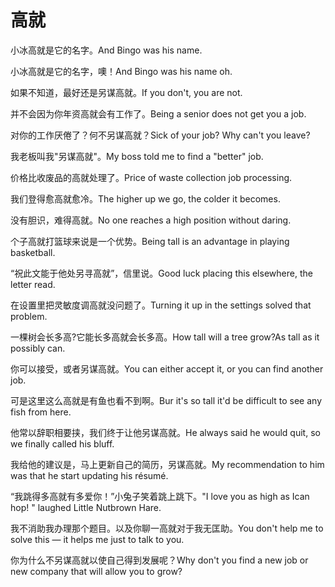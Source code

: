 # 高就

<p><span class="chinese">小冰高就是它的名字。</span><span class="english">And Bingo was his name.</span></p>

<p><span class="chinese">小冰高就是它的名字，噢！</span><span class="english">And Bingo was his name oh.</span></p>

<p><span class="chinese">如果不知道，最好还是另谋高就。</span><span class="english">If you don't, you are not.</span></p>

<p><span class="chinese">并不会因为你年资高就会有工作了。</span><span class="english">Being a senior does not get you a job.</span></p>

<p><span class="chinese">对你的工作厌倦了？何不另谋高就？</span><span class="english">Sick of your job? Why can't you leave?</span></p>

<p><span class="chinese">我老板叫我"另谋高就"。</span><span class="english">My boss told me to find a "better" job.</span></p>

<p><span class="chinese">价格比收废品的高就处理了。</span><span class="english">Price of waste collection job processing.</span></p>

<p><span class="chinese">我们登得愈高就愈冷。</span><span class="english">The higher up we go, the colder it becomes.</span></p>

<p><span class="chinese">没有胆识，难得高就。</span><span class="english">No one reaches a high position without daring.</span></p>

<p><span class="chinese">个子高就打篮球来说是一个优势。</span><span class="english">Being tall is an advantage in playing basketball.</span></p>

<p><span class="chinese">“祝此文能于他处另寻高就”，信里说。</span><span class="english">Good luck placing this elsewhere, the letter read.</span></p>

<p><span class="chinese">在设置里把灵敏度调高就没问题了。</span><span class="english">Turning it up in the settings solved that problem.</span></p>

<p><span class="chinese">一棵树会长多高?它能长多高就会长多高。</span><span class="english">How tall will a tree grow?As tall as it possibly can.</span></p>

<p><span class="chinese">你可以接受，或者另谋高就。</span><span class="english">You can either accept it, or you can find another job.</span></p>

<p><span class="chinese">可是这里这么高就是有鱼也看不到啊。</span><span class="english">Bur it's so tall it'd be difficult to see any fish from here.</span></p>

<p><span class="chinese">他常以辞职相要挟，我们终于让他另谋高就。</span><span class="english">He always said he would quit, so we finally called his bluff.</span></p>

<p><span class="chinese">我给他的建议是，马上更新自己的简历，另谋高就。</span><span class="english">My recommendation to him was that he start updating his résumé.</span></p>

<p><span class="chinese">“我跳得多高就有多爱你！”小兔子笑着跳上跳下。</span><span class="english">"I love you as high as Ican hop! " laughed Little Nutbrown Hare.</span></p>

<p><span class="chinese">我不消助我办理那个题目。以及你聊一高就对于我无匡助。</span><span class="english">You don't help me to solve this ― it helps me just to talk to you.</span></p>

<p><span class="chinese">你为什么不另谋高就以使自己得到发展呢？</span><span class="english">Why don't you find a new job or new company that will allow you to grow?</span></p>

